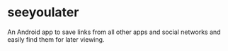 # seeyoulater
An Android app to save links from all other apps and social networks and easily find them for later viewing.
